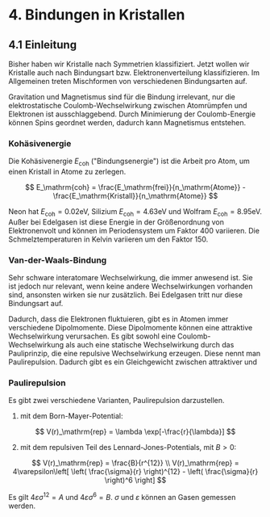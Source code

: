 # 4. Bindungen in Kristallen
## 4.1 Einleitung
Bisher haben wir Kristalle nach Symmetrien klassifiziert. Jetzt wollen wir Kristalle auch nach Bindungsart bzw. Elektronenverteilung klassifizieren. Im Allgemeinen treten Mischformen von verschiedenen Bindungsarten auf.

Gravitation und Magnetismus sind für die Bindung irrelevant, nur die elektrostatische Coulomb-Wechselwirkung zwischen Atomrümpfen und Elektronen ist ausschlaggebend. Durch Minimierung der Coulomb-Energie können Spins geordnet werden, dadurch kann Magnetismus entstehen.

### Kohäsivenergie
Die Kohäsivenergie $E_\mathrm{coh}$ ("Bindungsenergie") ist die Arbeit pro Atom, um einen Kristall in Atome zu zerlegen.

$$
    E_\mathrm{coh} = \frac{E_\mathrm{frei}}{n_\mathrm{Atome}} - \frac{E_\mathrm{Kristall}}{n_\mathrm{Atome}}  
$$

Neon hat $E_\mathrm{coh}=0.02\mathrm{eV}$, Silizium $E_\mathrm{coh}=4.63\mathrm{eV}$ und Wolfram $E_\mathrm{coh}=8.95\mathrm{eV}$. Außer bei Edelgasen ist diese Energie in der Größenordnung von Elektronenvolt und können im Periodensystem um Faktor $400$ variieren. Die Schmelztemperaturen in Kelvin variieren um den Faktor $150$. 

### Van-der-Waals-Bindung
Sehr schware interatomare Wechselwirkung, die immer anwesend ist. Sie ist jedoch nur relevant, wenn keine andere Wechselwirkungen vorhanden sind, ansonsten wirken sie nur zusätzlich. Bei Edelgasen tritt nur diese Bindungsart auf.

Dadurch, dass die Elektronen fluktuieren, gibt es in Atomen immer verschiedene Dipolmomente. Diese Dipolmomente können eine attraktive Wechselwirkung verursachen. Es gibt sowohl eine Coulomb-Wechselwirkung als auch eine statische Wechselwirkung durch das Pauliprinzip, die eine repulsive Wechselwirkung erzeugen. Diese nennt man Paulirepulsion. Dadurch gibt es ein Gleichgewicht zwischen attraktiver und 

### Paulirepulsion
Es gibt zwei verschiedene Varianten, Paulirepulsion darzustellen.

1. mit dem Born-Mayer-Potential:

$$
    V(r)_\mathrm{rep} = \lambda \exp[-\frac{r}{\lambda}]
$$

2. mit dem repulsiven Teil des Lennard-Jones-Potentials, mit $B>0$:

$$
    V(r)_\mathrm{rep} = \frac{B}{r^{12}} \\
    V(r)_\mathrm{rep} = 4\varepsilon\left[
            \left(
                \frac{\sigma}{r}
            \right)^{12}
            -
            \left(
                \frac{\sigma}{r}
            \right)^6
        \right]
$$

Es gilt $4\varepsilon\sigma^{12} = A$ und $4\varepsilon\sigma^6=B$. $\sigma$ und $\varepsilon$ können an Gasen gemessen werden.

<!--
### Ionische Bindung
z.B. NaCl

### Kovalente Bindung
z.B. Diamant, Silizium, Germanium

### Metallbindung
z.B. Na

### Wasserstoffbrückenbindung
-->

